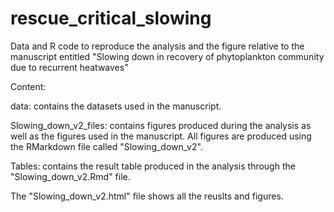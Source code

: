 # rescue_critical_slowing
 Data and R code to reproduce the analysis and the figure relative to the manuscript entitled "Slowing down in recovery of phytoplankton community due to recurrent heatwaves"

Content:

data: contains the datasets used in the manuscript.

Slowing_down_v2_files: contains figures produced during the analysis as well as the figures used in the manuscript. All figures are produced using the RMarkdown file called "Slowing_down_v2".

Tables: contains the result table produced in the analysis through the "Slowing_down_v2.Rmd" file. 

The "Slowing_down_v2.html" file shows all the reuslts and figures. 

